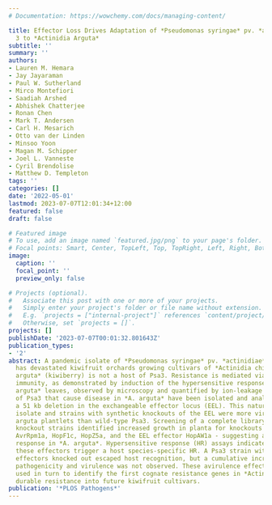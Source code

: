```yaml
---
# Documentation: https://wowchemy.com/docs/managing-content/

title: Effector Loss Drives Adaptation of *Pseudomonas syringae* pv. *actinidiae* Biovar
  3 to *Actinidia Arguta*
subtitle: ''
summary: ''
authors:
- Lauren M. Hemara
- Jay Jayaraman
- Paul W. Sutherland
- Mirco Montefiori
- Saadiah Arshed
- Abhishek Chatterjee
- Ronan Chen
- Mark T. Andersen
- Carl H. Mesarich
- Otto van der Linden
- Minsoo Yoon
- Magan M. Schipper
- Joel L. Vanneste
- Cyril Brendolise
- Matthew D. Templeton
tags: ''
categories: []
date: '2022-05-01'
lastmod: 2023-07-07T12:01:34+12:00
featured: false
draft: false

# Featured image
# To use, add an image named `featured.jpg/png` to your page's folder.
# Focal points: Smart, Center, TopLeft, Top, TopRight, Left, Right, BottomLeft, Bottom, BottomRight.
image:
  caption: ''
  focal_point: ''
  preview_only: false

# Projects (optional).
#   Associate this post with one or more of your projects.
#   Simply enter your project's folder or file name without extension.
#   E.g. `projects = ["internal-project"]` references `content/project/deep-learning/index.md`.
#   Otherwise, set `projects = []`.
projects: []
publishDate: '2023-07-07T00:01:32.801643Z'
publication_types:
- '2'
abstract: A pandemic isolate of *Pseudomonas syringae* pv. *actinidiae* biovar 3 (Psa3)
  has devastated kiwifruit orchards growing cultivars of *Actinidia chinensis*. In contrast, *A. 
  arguta* (kiwiberry) is not a host of Psa3. Resistance is mediated via effector-triggered
  immunity, as demonstrated by induction of the hypersensitive response in infected *A.
  arguta* leaves, observed by microscopy and quantified by ion-leakage assays. Isolates
  of Psa3 that cause disease in *A. arguta* have been isolated and analyzed, revealing
  a 51 kb deletion in the exchangeable effector locus (EEL). This natural EEL-mutant
  isolate and strains with synthetic knockouts of the EEL were more virulent in A.
  arguta plantlets than wild-type Psa3. Screening of a complete library of Psa3 effector
  knockout strains identified increased growth in planta for knockouts of four effectors -
  AvrRpm1a, HopF1c, HopZ5a, and the EEL effector HopAW1a - suggesting a resistance
  response in *A. arguta*. Hypersensitive response (HR) assays indicate that three of
  these effectors trigger a host species-specific HR. A Psa3 strain with all four
  effectors knocked out escaped host recognition, but a cumulative increase in bacterial
  pathogenicity and virulence was not observed. These avirulence effectors can be
  used in turn to identify the first cognate resistance genes in *Actinidia* for breeding
  durable resistance into future kiwifruit cultivars.
publication: '*PLOS Pathogens*'
---
```


